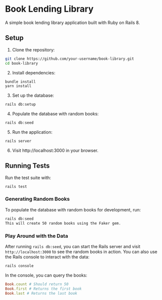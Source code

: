 # Book Lending Library

A simple book lending library application built with Ruby on Rails 8.

## Setup

1. Clone the repository:
   
  ```bash
  git clone https://github.com/your-username/book-library.git
  cd book-library
  ```

2. Install dependencies:

  ```bash
  bundle install
  yarn install
  ```

3. Set up the database:

  ```bash
  rails db:setup
  ```

4. Populate the database with random books:

  ```bash
  rails db:seed
  ```
5. Run the application:

  ```bash
  rails server
  ```
6. Visit http://localhost:3000 in your browser.

## Running Tests
Run the test suite with:

```bash
rails test
```

### Generating Random Books
To populate the database with random books for development, run:

```bash
rails db:seed
This will create 50 random books using the Faker gem.
```

### Play Around with the Data
After running `rails db:seed`, you can start the Rails server and visit `http://localhost:3000` to see the random books in action. You can also use the Rails console to interact with the data:

```bash
rails console
```
In the console, you can query the books:

```ruby
Book.count # Should return 50
Book.first # Returns the first book
Book.last # Returns the last book
```






